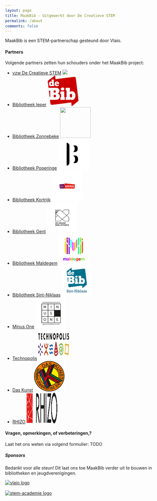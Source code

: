 ```yaml
---
layout: page
title: MaakBib - Uitgewerkt door De Creatieve STEM
permalink: /about
comments: false
---
```


<div class="row justify-content-between">
<div class="col-md-8 pr-5">

<p>MaakBib is een STEM-partnerschap gesteund door Vlaio. </p>

<!--p class="mb-5"><img class="shadow-lg" src="{{site.baseurl}}/assets/images/mediumish-jekyll-template.png" alt="jekyll template mediumish" /></p-->

<h4>Partners</h4>

<p>Volgende partners zetten hun schouders onder het MaakBib project:</p>
<ul>
  <li><a target="_blank" href="http://decreatievestem.be/">vzw De Creatieve STEM</a> <a target="_blank" href="http://decreatievestem.be/"> <img src="{{site.baseurl}}/assets/images/sponsors/CreatieveSTEMLogo.png"></a>
  </li>
  <li><a target="_blank" href="https://ieper.bibliotheek.be/"> Bibliotheek Ieper</a> <a target="_blank" href="https://ieper.bibliotheek.be/"> <img src="assets/images/sponsors/logodebib.jpg" height="100" width="100"/></a>
  </li>
  <li><a target="_blank" href="https://zonnebeke.bibliotheek.be/"> Bibliotheek Zonnebeke</a> <a target="_blank" href="https://zonnebeke.bibliotheek.be/"> <img src="assets/images/sponsors/zonnebeke-bibliotheek-logo.jpg" height="100" width="100"/></a>
  </li>
  <li><a target="_blank" href="https://poperinge.bibliotheek.be/"> Bibliotheek Poperinge</a> <a target="_blank" href="https://poperinge.bibliotheek.be/"> <img src="assets/images/sponsors/poperinge-bibliotheek-logo.png" height="100" width="100"/></a>
  </li>
  <li><a target="_blank" href="https://kortrijk.bibliotheek.be/"> Bibliotheek Kortrijk</a> <a target="_blank" href="https://kortrijk.bibliotheek.be/"> <img src="assets/images/sponsors/kortrijk-biblotheek-logo.jpg" height="100" width="100"/></a>
  </li>
  <li><a target="_blank" href="https://stad.gent/nl/bibliotheek/"> Bibliotheek Gent</a> <a target="_blank" href="https://stad.gent/nl/bibliotheek/"> <img src="assets/images/sponsors/gent-bibliotheek-logo.png" height="100" width="100"/></a>
  </li>
  <li><a target="_blank" href="https://www.maldegem.be/bibliotheek/"> Bibliotheek Maldegem</a> <a target="_blank" href="https://www.maldegem.be/bibliotheek/"> <img src="assets/images/sponsors/maldegem-bibliotheek-logo.jpg" height="100" width="100"/></a>
  </li>
  <li><a target="_blank" href="https://sint-niklaas.bibliotheek.be/"> Bibliotheek Sint-Niklaas</a> <a target="_blank" href="https://sint-niklaas.bibliotheek.be/"> <img src="assets/images/sponsors/sintniklaas-bibliotheek-logo.png" height="100" width="100"/></a>
  </li>
  <li><a target="_blank" href="https://www.minus-one.be/"> Minus One</a> <a target="_blank" href="https://www.minus-one.be/"> <img src="assets/images/sponsors/minusone-logo.png" height="100" width="100"/></a>
  </li>
  <li><a target="_blank" href="https://www.technopolis.be/en/"> Technopolis</a> <a target="_blank" href="https://www.technopolis.be/en/"> <img src="assets/images/sponsors/technopolis-logo.png" height="100" width="100"/></a>
  </li>
  <li><a target="_blank" href="https://daskunst.be/"> Das Kunst</a> <a target="_blank" href="https://daskunst.be/"> <img src="assets/images/sponsors/daskunst-logo.png" height="100" width="100"/></a>
  </li>
  <li><a target="_blank" href="https://www.rhizo.be/"> RHIZO</a> <a target="_blank" href="https://www.rhizo.be/"> <img src="assets/images/sponsors/rhizo-logo.png" height="100" width="100"/></a>
  </li>
</ul>

<h4>Vragen, opmerkingen, of verbeteringen,?</h4>

<p>Laat het ons weten via volgend formulier: TODO</p>

</div>

<div class="col-md-4">

<div class="sticky-top sticky-top-80">
<h5>Sponsors</h5>

<p>Bedankt voor alle steun! Dit laat ons toe MaakBib verder uit te bouwen in bibliotheken en jeugdverenigingen.
  <!--a target="_blank" href="https://github.com/wowthemesnet/mediumish-theme-jekyll">Mediumish <i class="fab fa-github"></i></a--> </p>
<a target="_blank" href="http://vlaio.be"><img class="shadow-lg" src="{{site.baseurl}}/assets/images/sponsors/vlaio.png" alt="vlaio logo" /></a>
<br />
<br />
<a target="_blank" href="http://stem-academie.be"><img class="shadow-lg" src="{{site.baseurl}}/assets/images/sponsors/logoSTEMAcademie.png" alt="stem-academie logo" /></a>

</div>
</div>
</div>
